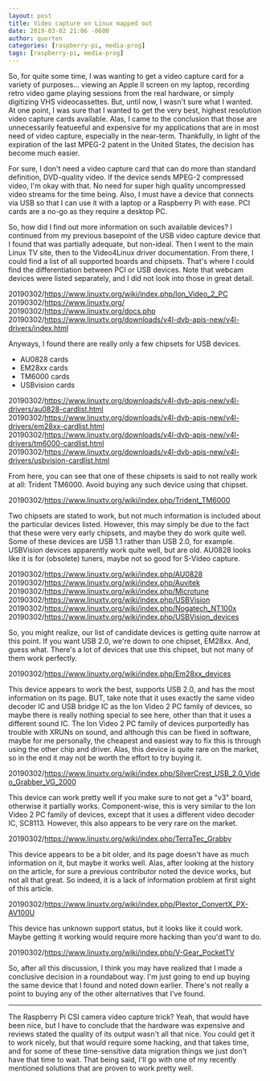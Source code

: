 ```yaml
---
layout: post
title: Video capture on Linux mapped out
date: 2019-03-02 21:06 -0600
author: quorten
categories: [raspberry-pi, media-prog]
tags: [raspberry-pi, media-prog]
---
```


So, for quite some time, I was wanting to get a video capture card for
a variety of purposes... viewing an Apple II screen on my laptop,
recording retro video game playing sessions from the real hardware, or
simply digitizing VHS videocassettes.  But, until now, I wasn't sure
what I wanted.  At one point, I was sure that I wanted to get the very
best, highest resolution video capture cards available.  Alas, I came
to the conclusion that those are unnecessarily featueeful and
expensive for my applications that are in most need of video capture,
especially in the near-term.  Thankfully, in light of the expiration
of the last MPEG-2 patent in the United States, the decision has
become much easier.

For sure, I don't need a video capture card that can do more than
standard definition, DVD-quality video.  If the device sends MPEG-2
compressed video, I'm okay with that.  No need for super high quality
uncompressed video streams for the time being.  Also, I must have a
device that connects via USB so that I can use it with a laptop or a
Raspberry Pi with ease.  PCI cards are a no-go as they require a
desktop PC.

So, how did I find out more information on such available devices?  I
continued from my previous basepoint of the USB video capture device
that I found that was partially adequate, but non-ideal.  Then I went
to the main Linux TV site, then to the Video4Linux driver
documentation.  From there, I could find a list of all supported
boards and chipsets.  That's where I could find the differentiation
between PCI or USB devices.  Note that webcam devices were listed
separately, and I did not look into those in great detail.

<!-- more -->

20190302/https://www.linuxtv.org/wiki/index.php/Ion_Video_2_PC  
20190302/https://www.linuxtv.org/  
20190302/https://www.linuxtv.org/docs.php  
20190302/https://www.linuxtv.org/downloads/v4l-dvb-apis-new/v4l-drivers/index.html

Anyways, I found there are really only a few chipsets for USB devices.

* AU0828 cards
* EM28xx cards
* TM6000 cards
* USBvision cards

20190302/https://www.linuxtv.org/downloads/v4l-dvb-apis-new/v4l-drivers/au0828-cardlist.html
20190302/https://www.linuxtv.org/downloads/v4l-dvb-apis-new/v4l-drivers/em28xx-cardlist.html  
20190302/https://www.linuxtv.org/downloads/v4l-dvb-apis-new/v4l-drivers/tm6000-cardlist.html  
20190302/https://www.linuxtv.org/downloads/v4l-dvb-apis-new/v4l-drivers/usbvision-cardlist.html

From here, you can see that one of these chipsets is said to not
really work at all: Trident TM6000.  Avoid buying any such device
using that chipset.

20190302/https://www.linuxtv.org/wiki/index.php/Trident_TM6000

Two chipsets are stated to work, but not much information is included
about the particular devices listed.  However, this may simply be due
to the fact that these were very early chipsets, and maybe they do
work quite well.  Some of these devices are USB 1.1 rather than USB
2.0, for example.  USBVision devices apparently work quite well, but
are old.  AU0828 looks like it is for (obsolete) tuners, maybe not so
good for S-Video capture.

20190302/https://www.linuxtv.org/wiki/index.php/AU0828  
20190302/https://www.linuxtv.org/wiki/index.php/Auvitek  
20190302/https://www.linuxtv.org/wiki/index.php/Microtune  
20190302/https://www.linuxtv.org/wiki/index.php/USBVision  
20190302/https://www.linuxtv.org/wiki/index.php/Nogatech_NT100x  
20190302/https://www.linuxtv.org/wiki/index.php/USBVision_devices

So, you might realize, our list of candidate devices is getting quite
narrow at this point.  If you want USB 2.0, we're down to one chipset,
EM28xx.  And, guess what.  There's a lot of devices that use this
chipset, but not many of them work perfectly.

20190302/https://www.linuxtv.org/wiki/index.php/Em28xx_devices

This device appears to work the best, supports USB 2.0, and has the
most information on its page.  BUT, take note that it uses exactly the
same video decoder IC and USB bridge IC as the Ion Video 2 PC family
of devices, so maybe there is really nothing special to see here,
other than that it uses a different sound IC.  The Ion Video 2 PC
family of devices purportedly has trouble with XRUNs on sound, and
although this can be fixed in software, maybe for me personally, the
cheapest and easiest way to fix this is through using the other chip
and driver.  Alas, this device is quite rare on the market, so in the
end it may not be worth the effort to try buying it.

20190302/https://www.linuxtv.org/wiki/index.php/SilverCrest_USB_2.0_Video_Grabber_VG_2000

This device can work pretty well if you make sure to not get a "v3"
board, otherwise it partially works.  Component-wise, this is very
similar to the Ion Video 2 PC family of devices, except that it uses a
different video decoder IC, SC8113.  However, this also appears to be
very rare on the market.

20190302/https://www.linuxtv.org/wiki/index.php/TerraTec_Grabby

This device appears to be a bit older, and its page doesn't have as
much information on it, but maybe it works well.  Alas, after looking
at the history on the article, for sure a previous contributor noted
the device works, but not all that great.  So indeed, it is a lack of
information problem at first sight of this article.

20190302/https://www.linuxtv.org/wiki/index.php/Plextor_ConvertX_PX-AV100U

This device has unknown support status, but it looks like it could
work.  Maybe getting it working would require more hacking than you'd
want to do.

20190302/https://www.linuxtv.org/wiki/index.php/V-Gear_PocketTV

So, after all this discussion, I think you may have realized that I
made a conclusive decision in a roundabout way.  I'm just going to end
up buying the same device that I found and noted down earlier.
There's not really a point to buying any of the other alternatives
that I've found.

----------

The Raspberry Pi CSI camera video capture trick?  Yeah, that would
have been nice, but I have to conclude that the hardware was expensive
and reviews stated the quality of its output wasn't all that nice.
You could get it to work nicely, but that would require some hacking,
and that takes time, and for some of these time-sensitive data
migration things we just don't have that time to wait.  That being
said, I'll go with one of my recently mentioned solutions that are
proven to work pretty well.

